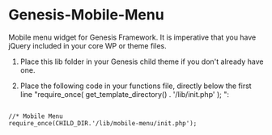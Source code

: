 Genesis-Mobile-Menu
===================

Mobile menu widget for Genesis Framework. It is imperative that you have jQuery included in your core WP or theme files.

1) Place this lib folder in your Genesis child theme if you don't already have one.

2) Place the following code in your functions file, directly below the first line "require_once( get_template_directory() . '/lib/init.php' );
":

<code> 
//* Mobile Menu
require_once(CHILD_DIR.'/lib/mobile-menu/init.php');
</code>
